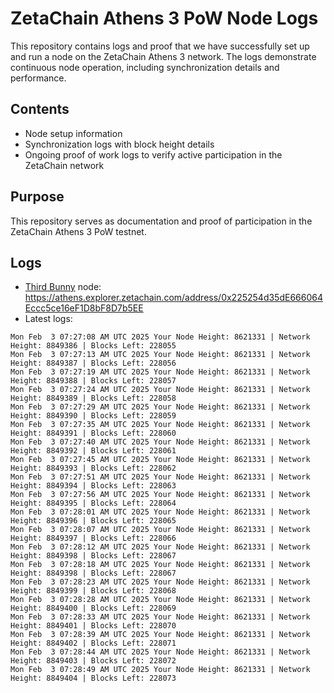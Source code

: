 # ZetaChain Athens 3 PoW Node Logs
This repository contains logs and proof that we have successfully set up and run a node on the ZetaChain Athens 3 network. The logs demonstrate continuous node operation, including synchronization details and performance.

## Contents
- Node setup information
- Synchronization logs with block height details
- Ongoing proof of work logs to verify active participation in the ZetaChain network

## Purpose
This repository serves as documentation and proof of participation in the ZetaChain Athens 3 PoW testnet.

## Logs

- [Third Bunny](https://thirdbunny.xyz/) node: https://athens.explorer.zetachain.com/address/0x225254d35dE666064Eccc5ce16eF1D8bF8D7b5EE
- Latest logs:
```
Mon Feb  3 07:27:08 AM UTC 2025 Your Node Height: 8621331 | Network Height: 8849386 | Blocks Left: 228055
Mon Feb  3 07:27:13 AM UTC 2025 Your Node Height: 8621331 | Network Height: 8849387 | Blocks Left: 228056
Mon Feb  3 07:27:19 AM UTC 2025 Your Node Height: 8621331 | Network Height: 8849388 | Blocks Left: 228057
Mon Feb  3 07:27:24 AM UTC 2025 Your Node Height: 8621331 | Network Height: 8849389 | Blocks Left: 228058
Mon Feb  3 07:27:29 AM UTC 2025 Your Node Height: 8621331 | Network Height: 8849390 | Blocks Left: 228059
Mon Feb  3 07:27:35 AM UTC 2025 Your Node Height: 8621331 | Network Height: 8849391 | Blocks Left: 228060
Mon Feb  3 07:27:40 AM UTC 2025 Your Node Height: 8621331 | Network Height: 8849392 | Blocks Left: 228061
Mon Feb  3 07:27:45 AM UTC 2025 Your Node Height: 8621331 | Network Height: 8849393 | Blocks Left: 228062
Mon Feb  3 07:27:51 AM UTC 2025 Your Node Height: 8621331 | Network Height: 8849394 | Blocks Left: 228063
Mon Feb  3 07:27:56 AM UTC 2025 Your Node Height: 8621331 | Network Height: 8849395 | Blocks Left: 228064
Mon Feb  3 07:28:01 AM UTC 2025 Your Node Height: 8621331 | Network Height: 8849396 | Blocks Left: 228065
Mon Feb  3 07:28:07 AM UTC 2025 Your Node Height: 8621331 | Network Height: 8849397 | Blocks Left: 228066
Mon Feb  3 07:28:12 AM UTC 2025 Your Node Height: 8621331 | Network Height: 8849398 | Blocks Left: 228067
Mon Feb  3 07:28:18 AM UTC 2025 Your Node Height: 8621331 | Network Height: 8849398 | Blocks Left: 228067
Mon Feb  3 07:28:23 AM UTC 2025 Your Node Height: 8621331 | Network Height: 8849399 | Blocks Left: 228068
Mon Feb  3 07:28:28 AM UTC 2025 Your Node Height: 8621331 | Network Height: 8849400 | Blocks Left: 228069
Mon Feb  3 07:28:33 AM UTC 2025 Your Node Height: 8621331 | Network Height: 8849401 | Blocks Left: 228070
Mon Feb  3 07:28:39 AM UTC 2025 Your Node Height: 8621331 | Network Height: 8849402 | Blocks Left: 228071
Mon Feb  3 07:28:44 AM UTC 2025 Your Node Height: 8621331 | Network Height: 8849403 | Blocks Left: 228072
Mon Feb  3 07:28:49 AM UTC 2025 Your Node Height: 8621331 | Network Height: 8849404 | Blocks Left: 228073
```

